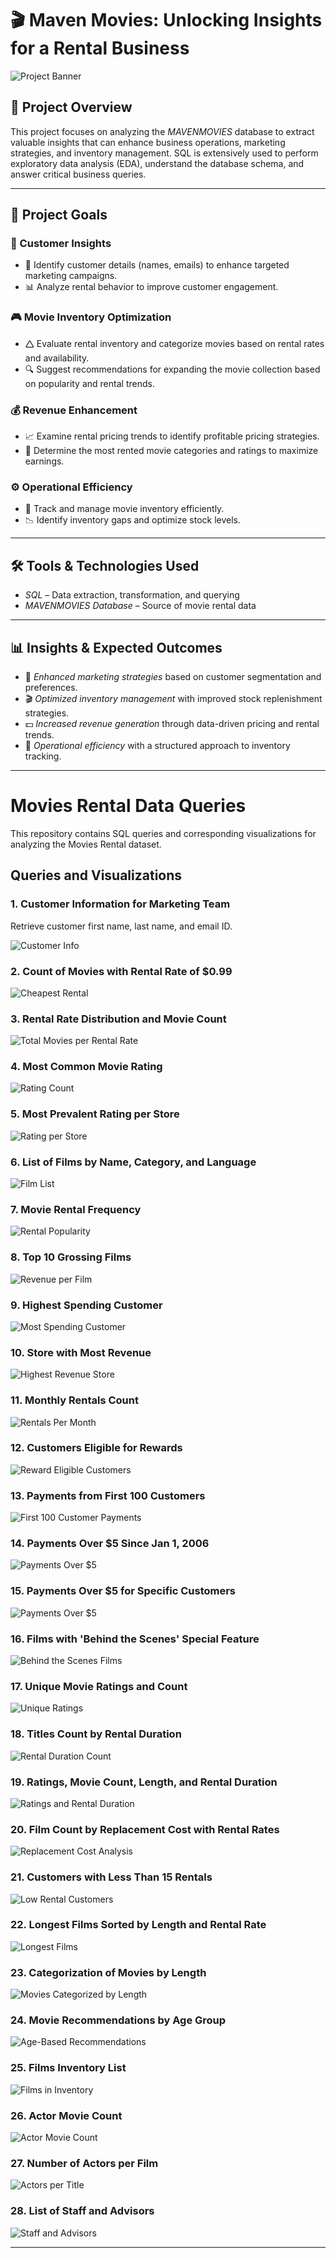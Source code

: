 # 🎬 Maven Movies: Unlocking Insights for a Rental Business

![Project Banner](https://github.com/Akshay240624/MAVEN_MOVIES/blob/main/code_output/banner.png)

## 📌 Project Overview
This project focuses on analyzing the *MAVENMOVIES* database to extract valuable insights that can enhance business operations, marketing strategies, and inventory management. SQL is extensively used to perform exploratory data analysis (EDA), understand the database schema, and answer critical business queries.


---

## 🎯 Project Goals

### 🛒 Customer Insights

- 📌 Identify customer details (names, emails) to enhance targeted marketing campaigns.
- 📊 Analyze rental behavior to improve customer engagement.

### 🎮 Movie Inventory Optimization

- 🛆 Evaluate rental inventory and categorize movies based on rental rates and availability.
- 🔍 Suggest recommendations for expanding the movie collection based on popularity and rental trends.

### 💰 Revenue Enhancement

- 📈 Examine rental pricing trends to identify profitable pricing strategies.
- 🎥 Determine the most rented movie categories and ratings to maximize earnings.

### ⚙️ Operational Efficiency

- 📌 Track and manage movie inventory efficiently.
- 📉 Identify inventory gaps and optimize stock levels.

---

## 🛠️ Tools & Technologies Used
- *SQL* – Data extraction, transformation, and querying
- *MAVENMOVIES Database* – Source of movie rental data

---

## 📊 Insights & Expected Outcomes
- 📢 *Enhanced marketing strategies* based on customer segmentation and preferences.
- 🎬 *Optimized inventory management* with improved stock replenishment strategies.
- 💵 *Increased revenue generation* through data-driven pricing and rental trends.
- 📌 *Operational efficiency* with a structured approach to inventory tracking.

---

# Movies Rental Data Queries

This repository contains SQL queries and corresponding visualizations for analyzing the Movies Rental dataset.

## Queries and Visualizations

### 1. Customer Information for Marketing Team
Retrieve customer first name, last name, and email ID.

![Customer Info](https://github.com/Akshay240624/MAVEN_MOVIES/blob/main/code_output/1.jpg)

### 2. Count of Movies with Rental Rate of $0.99
![Cheapest Rental](https://github.com/Akshay240624/MAVEN_MOVIES/blob/main/code_output/2.jpg)

### 3. Rental Rate Distribution and Movie Count
![Total Movies per Rental Rate](https://github.com/Akshay240624/MAVEN_MOVIES/blob/main/code_output/3.jpg)

### 4. Most Common Movie Rating
![Rating Count](https://github.com/Akshay240624/MAVEN_MOVIES/blob/main/code_output/4.jpg)

### 5. Most Prevalent Rating per Store
![Rating per Store](https://github.com/Akshay240624/MAVEN_MOVIES/blob/main/code_output/5.jpg)

### 6. List of Films by Name, Category, and Language
![Film List](https://github.com/Akshay240624/MAVEN_MOVIES/blob/main/code_output/6.jpg)

### 7. Movie Rental Frequency
![Rental Popularity](https://github.com/Akshay240624/MAVEN_MOVIES/blob/main/code_output/7.jpg)

### 8. Top 10 Grossing Films
![Revenue per Film](https://github.com/Akshay240624/MAVEN_MOVIES/blob/main/code_output/8.jpg)

### 9. Highest Spending Customer
![Most Spending Customer](https://github.com/Akshay240624/MAVEN_MOVIES/blob/main/code_output/9.jpg)

### 10. Store with Most Revenue
![Highest Revenue Store](https://github.com/Akshay240624/MAVEN_MOVIES/blob/main/code_output/10.jpg)

### 11. Monthly Rentals Count
![Rentals Per Month](https://github.com/Akshay240624/MAVEN_MOVIES/blob/main/code_output/11.jpg)

### 12. Customers Eligible for Rewards
![Reward Eligible Customers](https://github.com/Akshay240624/MAVEN_MOVIES/blob/main/code_output/12.jpg)

### 13. Payments from First 100 Customers
![First 100 Customer Payments](https://github.com/Akshay240624/MAVEN_MOVIES/blob/main/code_output/13.jpg)

### 14. Payments Over $5 Since Jan 1, 2006
![Payments Over $5](https://github.com/Akshay240624/MAVEN_MOVIES/blob/main/code_output/14.jpg)

### 15. Payments Over $5 for Specific Customers
![Payments Over $5](https://github.com/Akshay240624/MAVEN_MOVIES/blob/main/code_output/15.jpg)

### 16. Films with 'Behind the Scenes' Special Feature
![Behind the Scenes Films](https://github.com/Akshay240624/MAVEN_MOVIES/blob/main/code_output/16.jpg)

### 17. Unique Movie Ratings and Count
![Unique Ratings](https://github.com/Akshay240624/MAVEN_MOVIES/blob/main/code_output/17.jpg)

### 18. Titles Count by Rental Duration
![Rental Duration Count](https://github.com/Akshay240624/MAVEN_MOVIES/blob/main/code_output/18.jpg)

### 19. Ratings, Movie Count, Length, and Rental Duration
![Ratings and Rental Duration](https://github.com/Akshay240624/MAVEN_MOVIES/blob/main/code_output/19.jpg)

### 20. Film Count by Replacement Cost with Rental Rates
![Replacement Cost Analysis](https://github.com/Akshay240624/MAVEN_MOVIES/blob/main/code_output/20.jpg)

### 21. Customers with Less Than 15 Rentals
![Low Rental Customers](https://github.com/Akshay240624/MAVEN_MOVIES/blob/main/code_output/21.jpg)

### 22. Longest Films Sorted by Length and Rental Rate
![Longest Films](https://github.com/Akshay240624/MAVEN_MOVIES/blob/main/code_output/22.jpg)

### 23. Categorization of Movies by Length
![Movies Categorized by Length](https://github.com/Akshay240624/MAVEN_MOVIES/blob/main/code_output/23.jpg)

### 24. Movie Recommendations by Age Group
![Age-Based Recommendations](https://github.com/Akshay240624/MAVEN_MOVIES/blob/main/code_output/24.jpg)

### 25. Films Inventory List
![Films in Inventory](https://github.com/Akshay240624/MAVEN_MOVIES/blob/main/code_output/25.jpg)

### 26. Actor Movie Count
![Actor Movie Count](https://github.com/Akshay240624/MAVEN_MOVIES/blob/main/code_output/26.jpg)

### 27. Number of Actors per Film
![Actors per Title](https://github.com/Akshay240624/MAVEN_MOVIES/blob/main/code_output/27.jpg)

### 28. List of Staff and Advisors
![Staff and Advisors](https://github.com/Akshay240624/MAVEN_MOVIES/blob/main/code_output/28.jpg)

---
